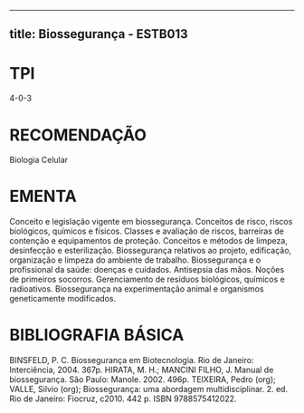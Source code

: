 
---
title: Biossegurança - ESTB013 
---

# TPI

4-0-3

# RECOMENDAÇÃO

Biologia Celular

# EMENTA

Conceito e legislação vigente em biossegurança. Conceitos de risco, riscos biológicos, químicos e físicos. Classes e avaliação de riscos, barreiras de contenção e equipamentos de proteção. Conceitos e métodos de limpeza, desinfecção e esterilização. Biossegurança relativos ao projeto, edificação, organização e limpeza do ambiente de trabalho. Biossegurança e o profissional da saúde: doenças e cuidados. Antisepsia das mãos. Noções de primeiros socorros. Gerenciamento de resíduos biológicos, químicos e radioativos. Biossegurança na experimentação animal e organismos geneticamente modificados.

# BIBLIOGRAFIA BÁSICA

BINSFELD, P. C. Biossegurança em Biotecnologia. Rio de Janeiro: Interciência, 2004. 367p.
HIRATA, M. H.; MANCINI FILHO, J. Manual de biossegurança. São Paulo: Manole. 2002. 496p.
TEIXEIRA, Pedro (org); VALLE, Silvio (org); Biossegurança: uma abordagem multidisciplinar. 2. ed. Rio de Janeiro: Fiocruz, c2010. 442 p. ISBN 9788575412022.
        